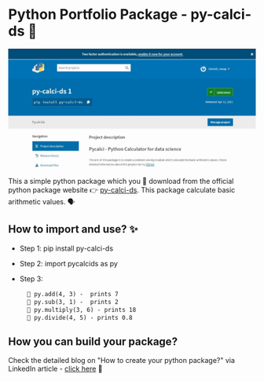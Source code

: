 # Python Portfolio Package - py-calci-ds 🤩

![image](https://github.com/Ganeshuthiravasagam/pycalcids/blob/main/pycalcids%201.jpeg)

This a simple python package which you 📲 download from the official python package website 👉 [py-calci-ds](https://pypi.org/project/py-calci-ds/). This package calculate basic arithmetic values. 🗣

## How to import and use? ✨

- Step 1: pip install py-calci-ds

- Step 2: import pycalcids as py

- Step 3: 
             
        📎 py.add(4, 3) -  prints 7 
        📎 py.sub(3, 1) -  prints 2
        📎 py.multiply(3, 6) - prints 18 
        📎 py.divide(4, 5) - prints 0.8 
             
             
## How you can build your package?

Check the detailed blog on "How to create your python package?" via LinkedIn article - [click here](https://www.linkedin.com/feed/update/urn:li:activity:6787304918735835136/) 🤙





